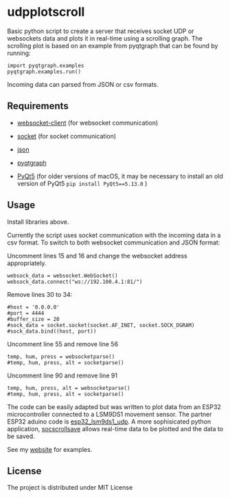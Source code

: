 # udpplotscroll

Basic python script to create a server that receives socket UDP or websockets data and plots it in real-time using a scrolling graph. The scrolling plot is based on an example from pyqtgraph that can be found by running:
```
import pyqtgraph.examples
pyqtgraph.examples.run()
```
Incoming data can parsed from JSON or csv formats.

## Requirements
- [websocket-client](https://pypi.org/project/websocket_client/) (for websocket communication)

- [socket](https://docs.python.org/3/library/socket.html) (for socket communication)

- [json](https://docs.python.org/3/library/json.html)

- [pyqtgraph](http://www.pyqtgraph.org/)

- [PyQt5](https://www.riverbankcomputing.com/software/pyqt/) (for older versions of macOS, it may be necessary to install an old version of PyQt5 `pip install PyQt5==5.13.0` )

## Usage
Install  libraries above.

Currently the script uses socket communication with the incoming data in a csv format. To switch to both websocket communication and JSON format:

Uncomment lines 15 and 16 and change the websocket address appropriately.
```
websock_data = websocket.WebSocket()
websock_data.connect("ws://192.100.4.1:81/")
```
Remove lines 30 to 34:
```
#host = '0.0.0.0'
#port = 4444
#buffer_size = 20
#sock_data = socket.socket(socket.AF_INET, socket.SOCK_DGRAM)
#sock_data.bind((host, port))

```
Uncomment line 55 and remove line 56

```
temp, hum, press = websocketparse()
#temp, hum, press, alt = socketparse()
```

Uncomment line 90 and remove line 91
```
temp, hum, press, alt = websocketparse()
#temp, hum, press, alt = socketparse()
```

The code can be easily adapted but was written to plot data from an ESP32 microcontroller connected to a LSM9DS1 movement sensor. The partner ESP32 aduino code is  [esp32_lsm9ds1_udp](https://github.com/damianjwilliams/esp32_lsm9ds1_udp). A more sophisicated python application, [socscrollsave](https://github.com/damianjwilliams/socscrollsave) allows real-time data to be plotted and the data to be saved.

See my [website](www.ephys.org/ESP32) for examples.

## License
The project is distributed under MIT License
